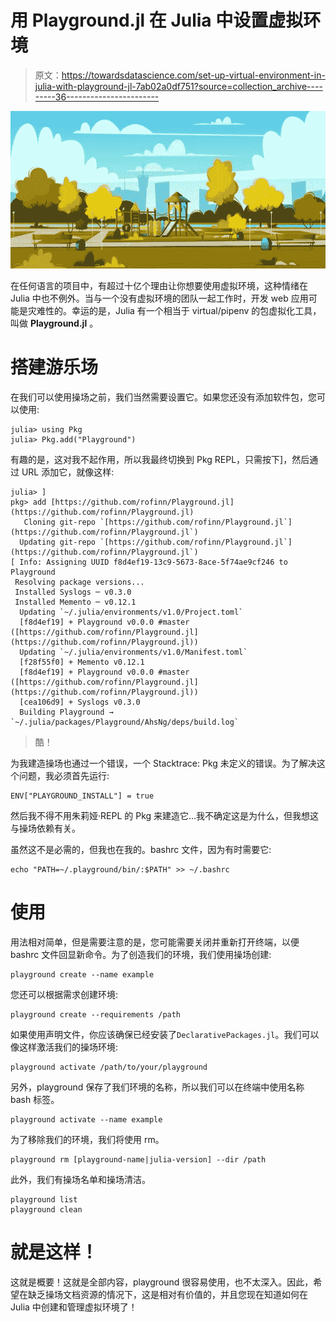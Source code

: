 # 用 Playground.jl 在 Julia 中设置虚拟环境

> 原文：<https://towardsdatascience.com/set-up-virtual-environment-in-julia-with-playground-jl-7ab02a0df751?source=collection_archive---------36----------------------->

![](img/281ed37982594ac3d7cdebe2adfde408.png)

在任何语言的项目中，有超过十亿个理由让你想要使用虚拟环境，这种情绪在 Julia 中也不例外。当与一个没有虚拟环境的团队一起工作时，开发 web 应用可能是灾难性的。幸运的是，Julia 有一个相当于 virtual/pipenv 的包虚拟化工具，叫做 **Playground.jl** 。

# 搭建游乐场

在我们可以使用操场之前，我们当然需要设置它。如果您还没有添加软件包，您可以使用:

```
julia> using Pkg
julia> Pkg.add("Playground")
```

有趣的是，这对我不起作用，所以我最终切换到 Pkg REPL，只需按下]，然后通过 URL 添加它，就像这样:

```
julia> ]
pkg> add [https://github.com/rofinn/Playground.jl](https://github.com/rofinn/Playground.jl)
   Cloning git-repo `[https://github.com/rofinn/Playground.jl`](https://github.com/rofinn/Playground.jl`)
  Updating git-repo `[https://github.com/rofinn/Playground.jl`](https://github.com/rofinn/Playground.jl`)
[ Info: Assigning UUID f8d4ef19-13c9-5673-8ace-5f74ae9cf246 to Playground
 Resolving package versions...
 Installed Syslogs ─ v0.3.0
 Installed Memento ─ v0.12.1
  Updating `~/.julia/environments/v1.0/Project.toml`
  [f8d4ef19] + Playground v0.0.0 #master ([https://github.com/rofinn/Playground.jl](https://github.com/rofinn/Playground.jl))
  Updating `~/.julia/environments/v1.0/Manifest.toml`
  [f28f55f0] + Memento v0.12.1
  [f8d4ef19] + Playground v0.0.0 #master ([https://github.com/rofinn/Playground.jl](https://github.com/rofinn/Playground.jl))
  [cea106d9] + Syslogs v0.3.0
  Building Playground → `~/.julia/packages/Playground/AhsNg/deps/build.log`
```

> 酷！

为我建造操场也通过一个错误，一个 Stacktrace: Pkg 未定义的错误。为了解决这个问题，我必须首先运行:

```
ENV["PLAYGROUND_INSTALL"] = true
```

然后我不得不用朱莉娅·REPL 的 Pkg 来建造它…我不确定这是为什么，但我想这与操场依赖有关。

虽然这不是必需的，但我也在我的。bashrc 文件，因为有时需要它:

```
echo "PATH=~/.playground/bin/:$PATH" >> ~/.bashrc
```

# 使用

用法相对简单，但是需要注意的是，您可能需要关闭并重新打开终端，以便 bashrc 文件回显新命令。为了创造我们的环境，我们使用操场创建:

```
playground create --name example
```

您还可以根据需求创建环境:

```
playground create --requirements /path
```

如果使用声明文件，你应该确保已经安装了`DeclarativePackages.jl`。我们可以像这样激活我们的操场环境:

```
playground activate /path/to/your/playground
```

另外，playground 保存了我们环境的名称，所以我们可以在终端中使用名称 bash 标签。

```
playground activate --name example
```

为了移除我们的环境，我们将使用 rm。

```
playground rm [playground-name|julia-version] --dir /path
```

此外，我们有操场名单和操场清洁。

```
playground list
playground clean
```

# 就是这样！

这就是概要！这就是全部内容，playground 很容易使用，也不太深入。因此，希望在缺乏操场文档资源的情况下，这是相对有价值的，并且您现在知道如何在 Julia 中创建和管理虚拟环境了！
